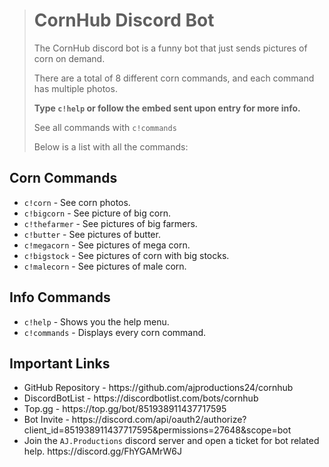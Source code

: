 <main class="entity-content__description"><div class="content">
<blockquote>
  <h1>CornHub Discord Bot</h1>
  <p>
    <span>The CornHub discord bot</span> is a funny bot that just sends pictures of corn on demand.
  </p>
  </p>
  <p>
    There are a total of 8 different corn commands, and each command has multiple photos.
  </p>
  <p>
    <b>Type <code>c!help</code> or follow the embed sent upon entry for more info.</b>
  </p>
  <p>
    See all commands with <code>c!commands</code>
  </p>
  <p>
    Below is a list with all the commands:
  </p>
</blockquote>
<div>
  <h2>Corn Commands</h2>
  <ul>
  	<li><code>c!corn</code> - See corn photos.</li>
    <li><code>c!bigcorn</code> - See picture of big corn.</li>
    <li><code>c!thefarmer</code> - See pictures of big farmers.</li>
    <li><code>c!butter</code> - See pictures of butter.</li>
    <li><code>c!megacorn</code> - See pictures of mega corn.</li>
    <li><code>c!bigstock</code> - See pictures of corn with big stocks.</li>
    <li><code>c!malecorn</code> - See pictures of male corn.</li>
  </ul>
<div>
  <h2>Info Commands</h2>
  <ul>
  	<li><code>c!help</code> - Shows you the help menu.</li>
    <li><code>c!commands</code> - Displays every corn command.</li> 
  </ul>
<div>
  <h2>Important Links</h2>
  <ul>
    <li> GitHub Repository - https://github.com/ajproductions24/cornhub
    <li> DiscordBotList - https://discordbotlist.com/bots/cornhub
    <li> Top.gg - https://top.gg/bot/851938911437717595
    <li> Bot Invite - https://discord.com/api/oauth2/authorize?client_id=851938911437717595&permissions=27648&scope=bot
    <li> Join the <code>AJ.Productions</code> discord server and open a ticket for bot related help. https://discord.gg/FhYGAMrW6J
  </ul>

